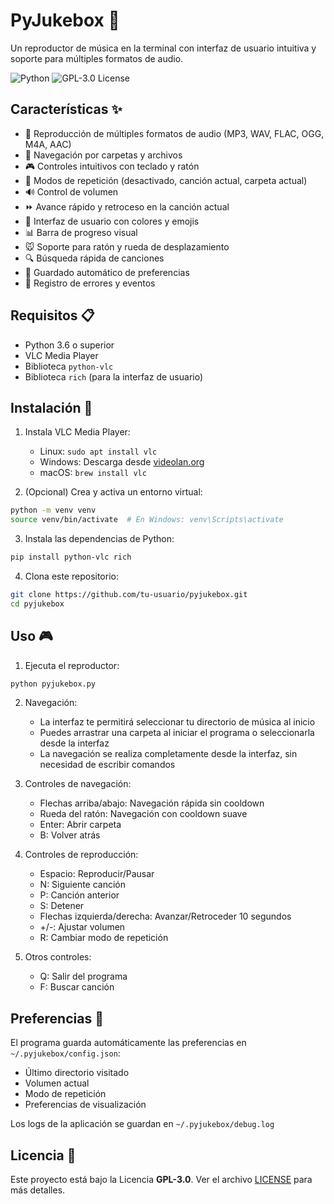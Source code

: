 # PyJukebox 🎵

Un reproductor de música en la terminal con interfaz de usuario intuitiva y soporte para múltiples formatos de audio.

![Python](https://img.shields.io/badge/python-3.6%2B-brightgreen)
![GPL-3.0 License](https://img.shields.io/badge/license-GPL%203.0-blue)

## Características ✨

- 🎵 Reproducción de múltiples formatos de audio (MP3, WAV, FLAC, OGG, M4A, AAC)
- 📁 Navegación por carpetas y archivos
- 🎮 Controles intuitivos con teclado y ratón
- 🔄 Modos de repetición (desactivado, canción actual, carpeta actual)
- 🔊 Control de volumen
- ⏩ Avance rápido y retroceso en la canción actual
- 🎨 Interfaz de usuario con colores y emojis
- 📊 Barra de progreso visual
- 🐭 Soporte para ratón y rueda de desplazamiento
- 🔍 Búsqueda rápida de canciones
- 💾 Guardado automático de preferencias
- 📝 Registro de errores y eventos

## Requisitos 📋

- Python 3.6 o superior
- VLC Media Player
- Biblioteca `python-vlc`
- Biblioteca `rich` (para la interfaz de usuario)

## Instalación 🔧

1. Instala VLC Media Player:
   - Linux: `sudo apt install vlc`
   - Windows: Descarga desde [videolan.org](https://www.videolan.org/vlc/)
   - macOS: `brew install vlc`

2. (Opcional) Crea y activa un entorno virtual:
```bash
python -m venv venv
source venv/bin/activate  # En Windows: venv\Scripts\activate
````

3. Instala las dependencias de Python:

```bash
pip install python-vlc rich
```

4. Clona este repositorio:

```bash
git clone https://github.com/tu-usuario/pyjukebox.git
cd pyjukebox
```

## Uso 🎮

1. Ejecuta el reproductor:

```bash
python pyjukebox.py
```

2. Navegación:

   * La interfaz te permitirá seleccionar tu directorio de música al inicio
   * Puedes arrastrar una carpeta al iniciar el programa o seleccionarla desde la interfaz
   * La navegación se realiza completamente desde la interfaz, sin necesidad de escribir comandos

3. Controles de navegación:

   * Flechas arriba/abajo: Navegación rápida sin cooldown
   * Rueda del ratón: Navegación con cooldown suave
   * Enter: Abrir carpeta
   * B: Volver atrás

4. Controles de reproducción:

   * Espacio: Reproducir/Pausar
   * N: Siguiente canción
   * P: Canción anterior
   * S: Detener
   * Flechas izquierda/derecha: Avanzar/Retroceder 10 segundos
   * +/-: Ajustar volumen
   * R: Cambiar modo de repetición

5. Otros controles:

   * Q: Salir del programa
   * F: Buscar canción

## Preferencias 💾

El programa guarda automáticamente las preferencias en `~/.pyjukebox/config.json`:

* Último directorio visitado
* Volumen actual
* Modo de repetición
* Preferencias de visualización

Los logs de la aplicación se guardan en `~/.pyjukebox/debug.log`

## Licencia 📄

Este proyecto está bajo la Licencia **GPL-3.0**. Ver el archivo [LICENSE](./LICENSE) para más detalles.

